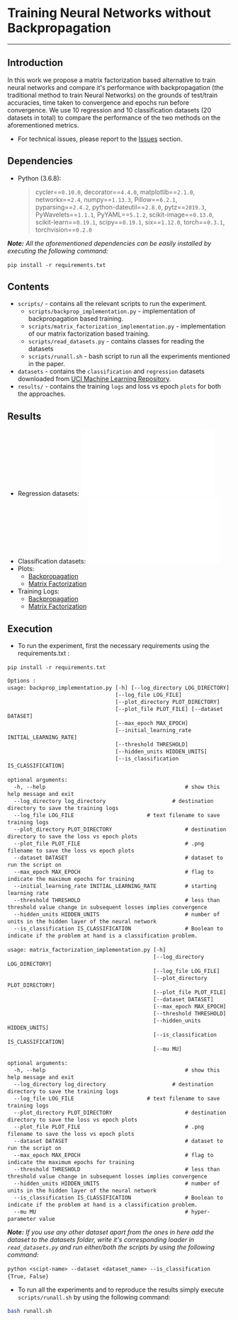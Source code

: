 # Training Neural Networks without Backpropagation
--------------------------------------------------------
## Introduction
In this work we propose a matrix factorization based alternative to train neural networks and compare it's performance with backpropagation (the traditional method to train Neural Networks) on the grounds of test/train accuracies, time taken to convergence and epochs run before convergence. We use 10 regression and 10 classification datasets (20 datasets in total) to compare the performance of the two methods on the aforementioned metrics.

-	For technical issues, please report to the [Issues](https://github.com/divyanshu-talwar/Training-NNs-without-Backpropagation/issues) section.

## Dependencies
* Python (3.6.8):
    > cycler==`0.10.0`, decorator==`4.4.0`, matplotlib==`2.1.0`, networkx==`2.4`, numpy==`1.13.3`, Pillow==`6.2.1`, pyparsing==`2.4.2`, python-dateutil==`2.8.0`, pytz==`2019.3`, PyWavelets==`1.1.1`, PyYAML==`5.1.2`, scikit-image==`0.13.0`, scikit-learn==`0.19.1`, scipy==`0.19.1`, six==`1.12.0`, torch==`0.3.1`, torchvision==`0.2.0`

_**Note:** All the aforementioned dependencies can be easily installed by executing the following command:_

`pip install -r requirements.txt`

## Contents
* `scripts/` - contains all the relevant scripts to run the experiment.
	* `scripts/backprop_implementation.py` - implementation of backpropagation based training.
	* `scripts/matrix_factorization_implementation.py` - implementation of our matrix factorization based training.
	* `scripts/read_datasets.py` - contains classes for reading the datasets
	* `scripts/runall.sh` - bash script to run all the experiments mentioned in the paper.
* `datasets` - contains the `classification` and `regression` datasets downloaded from [UCI Machine Learning Repository](https://archive.ics.uci.edu/ml/datasets.php?format=&task=reg&att=num&area=&numAtt=&numIns=greater1000&type=&sort=nameUp&view=table).
* `results/` - contains the training `logs` and loss vs epoch `plots` for both the approaches.

## Results
* Regression datasets:
	![regression_results](results/Regression_results.pdf)
* Classification datasets:
	![classification_results](results/Classification_results.pdf)
* Plots:
	* [Backpropagation](https://github.com/divyanshu-talwar/Training-NNs-without-Backpropagation/tree/master/results/backpropagation/plots)
	* [Matrix Factorization](https://github.com/divyanshu-talwar/Training-NNs-without-Backpropagation/tree/master/results/matrix_factorization/plots)
* Training Logs:
	* [Backpropagation](https://github.com/divyanshu-talwar/Training-NNs-without-Backpropagation/tree/master/results/backpropagation/logs)
	* [Matrix Factorization](https://github.com/divyanshu-talwar/Training-NNs-without-Backpropagation/tree/master/results/matrix_factorization/logs)

## Execution
* To run the experiment, first the necessary requirements using the requirements.txt :

`pip install -r requirements.txt`

```
Options :
usage: backprop_implementation.py [-h] [--log_directory LOG_DIRECTORY]
                                  [--log_file LOG_FILE]
                                  [--plot_directory PLOT_DIRECTORY]
                                  [--plot_file PLOT_FILE] [--dataset DATASET]
                                  [--max_epoch MAX_EPOCH]
                                  [--initial_learning_rate INITIAL_LEARNING_RATE]
                                  [--threshold THRESHOLD]
                                  [--hidden_units HIDDEN_UNITS]
                                  [--is_classification IS_CLASSIFICATION]

optional arguments:
  -h, --help                                            # show this help message and exit
  --log_directory log_directory 	                # destination directory to save the training logs
  --log_file LOG_FILE 				        # text filename to save training logs
  --plot_directory PLOT_DIRECTORY                       # destination directory to save the loss vs epoch plots
  --plot_file PLOT_FILE                                 # .png filename to save the loss vs epoch plots
  --dataset DATASET                                     # dataset to run the script on
  --max_epoch MAX_EPOCH                                 # flag to indicate the maximum epochs for training
  --initial_learning_rate INITIAL_LEARNING_RATE         # starting learning rate
  --threshold THRESHOLD                                 # less than threshold value change in subsequent losses implies convergence
  --hidden_units HIDDEN_UNITS                           # number of units in the hidden layer of the neural network
  --is_classification IS_CLASSIFICATION                 # Boolean to indicate if the problem at hand is a classification problem.

usage: matrix_factorization_implementation.py [-h]
                                              [--log_directory LOG_DIRECTORY]
                                              [--log_file LOG_FILE]
                                              [--plot_directory PLOT_DIRECTORY]
                                              [--plot_file PLOT_FILE]
                                              [--dataset DATASET]
                                              [--max_epoch MAX_EPOCH]
                                              [--threshold THRESHOLD]
                                              [--hidden_units HIDDEN_UNITS]
                                              [--is_classification IS_CLASSIFICATION]
                                              [--mu MU]

optional arguments:
  -h, --help                                            # show this help message and exit
  --log_directory log_directory 	                # destination directory to save the training logs
  --log_file LOG_FILE 				        # text filename to save training logs
  --plot_directory PLOT_DIRECTORY                       # destination directory to save the loss vs epoch plots
  --plot_file PLOT_FILE                                 # .png filename to save the loss vs epoch plots
  --dataset DATASET                                     # dataset to run the script on
  --max_epoch MAX_EPOCH                                 # flag to indicate the maximum epochs for training
  --threshold THRESHOLD                                 # less than threshold value change in subsequent losses implies convergence
  --hidden_units HIDDEN_UNITS                           # number of units in the hidden layer of the neural network
  --is_classification IS_CLASSIFICATION                 # Boolean to indicate if the problem at hand is a classification problem.
  --mu MU                                               # hyper-parameter value

```
_**Note:** If you use any other dataset apart from the ones in here add the dataset to the datasets folder, write it's corresponding loader in `read_datasets.py` and run either/both the scripts by using the following command:_

`python <scipt-name> --dataset <dataset_name> --is_classification {True, False}`

* To run all the experiments and to reproduce the results simply execute `scripts/runall.sh` by using the following command:
```bash
bash runall.sh
```
